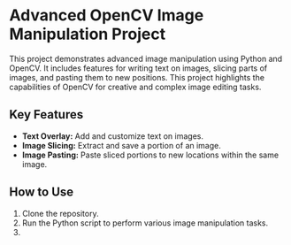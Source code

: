 # Advanced OpenCV Image Manipulation Project

This project demonstrates advanced image manipulation using Python and OpenCV. It includes features for writing text on images, slicing parts of images, and pasting them to new positions. This project highlights the capabilities of OpenCV for creative and complex image editing tasks.

## Key Features
- **Text Overlay:** Add and customize text on images.
- **Image Slicing:** Extract and save a portion of an image.
- **Image Pasting:** Paste sliced portions to new locations within the same image.

## How to Use
1. Clone the repository.
2. Run the Python script to perform various image manipulation tasks.
3. 
   
